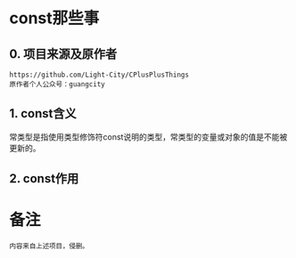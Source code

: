 # const那些事
## 0. 项目来源及原作者
	https://github.com/Light-City/CPlusPlusThings
	原作者个人公众号：guangcity
## 1. const含义
常类型是指使用类型修饰符const说明的类型，常类型的变量或对象的值是不能被更新的。
## 2. const作用









# 备注
	内容来自上述项目，侵删。

